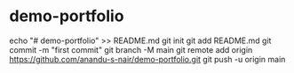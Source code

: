 # demo-portfolio
echo "# demo-portfolio" >> README.md
git init
git add README.md
git commit -m "first commit"
git branch -M main
git remote add origin https://github.com/anandu-s-nair/demo-portfolio.git
git push -u origin main
